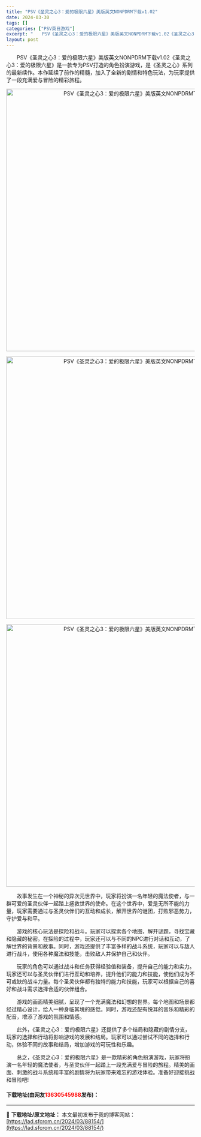 ```yaml
---
title: "PSV《圣灵之心3：爱的极限六星》美版英文NONPDRM下载v1.02"
date: 2024-03-30
tags: []
categories: ["PSV英日游戏"]
excerpt: "　　PSV《圣灵之心3：爱的极限六星》美版英文NONPDRM下载v1.02《圣灵之心3：爱的极限六星》是一款专为PSV打造的角色扮演游戏，是《圣灵之心》系列的最新续作。本作延续了前作的精髓，加入了全新的剧情和特色玩法，为玩家提供了一段充满爱与冒险的精彩旅程。 　　故事发生在一个神秘的异次元世界中，玩&hellip;"
layout: post
---
```


 <p>　　PSV《圣灵之心3：爱的极限六星》美版英文NONPDRM下载v1.02《圣灵之心3：爱的极限六星》是一款专为PSV打造的角色扮演游戏，是《圣灵之心》系列的最新续作。本作延续了前作的精髓，加入了全新的剧情和特色玩法，为玩家提供了一段充满爱与冒险的精彩旅程。</p> <p align="center"><img align="" border="0" src="https://lad.sfcrom.cn/wp-content/uploads/2024/03/20240330_66077fa2712dc.webp" width="700" alt="PSV《圣灵之心3：爱的极限六星》美版英文NONPDRM下载v1.02" /></p> <p align="center"><img align="" border="0" src="https://lad.sfcrom.cn/wp-content/uploads/2024/03/20240330_66077fa2d5487.webp" width="700" alt="PSV《圣灵之心3：爱的极限六星》美版英文NONPDRM下载v1.02" /></p> <p align="center"><img align="" border="0" src="https://lad.sfcrom.cn/wp-content/uploads/2024/03/20240330_66077fa34e9bb.webp" width="700" alt="PSV《圣灵之心3：爱的极限六星》美版英文NONPDRM下载v1.02" /></p> <p>　　故事发生在一个神秘的异次元世界中，玩家将扮演一名年轻的魔法使者，与一群可爱的圣灵伙伴一起踏上拯救世界的使命。在这个世界中，爱是无所不能的力量，玩家需要通过与圣灵伙伴们的互动和成长，解开世界的谜团，打败邪恶势力，守护爱与和平。</p> <p>　　游戏的核心玩法是探险和战斗。玩家可以探索各个地图，解开谜题，寻找宝藏和隐藏的秘密。在探险的过程中，玩家还可以与不同的NPC进行对话和互动，了解世界的背景和故事。同时，游戏还提供了丰富多样的战斗系统，玩家可以与敌人进行战斗，使用各种魔法和技能，击败敌人并保护自己和伙伴。</p> <p>　　玩家的角色可以通过战斗和任务获得经验值和装备，提升自己的能力和实力。玩家还可以与圣灵伙伴们进行互动和培养，提升他们的能力和技能，使他们成为不可或缺的战斗力量。每个圣灵伙伴都有独特的能力和技能，玩家可以根据自己的喜好和战斗需求选择合适的伙伴组合。</p> <p>　　游戏的画面精美细腻，呈现了一个充满魔法和幻想的世界。每个地图和场景都经过精心设计，给人一种身临其境的感觉。同时，游戏还配有悦耳的音乐和精彩的配音，增添了游戏的氛围和情感。</p> <p>　　此外，《圣灵之心3：爱的极限六星》还提供了多个结局和隐藏的剧情分支，玩家的选择和行动将影响游戏的发展和结局。玩家可以通过尝试不同的选择和行动，体验不同的故事和结局，增加游戏的可玩性和乐趣。</p> <p>　　总之，《圣灵之心3：爱的极限六星》是一款精彩的角色扮演游戏，玩家将扮演一名年轻的魔法使者，与圣灵伙伴一起踏上一段充满爱与冒险的旅程。精美的画面、刺激的战斗系统和丰富的剧情将为玩家带来难忘的游戏体验。准备好迎接挑战和冒险吧!</p> <p><h4>下载地址(由网友<font color="red">13630545988</font>发布)：</h4></p> 

---
📖 **下载地址/原文地址：** 本文最初发布于我的博客网站：[https://lad.sfcrom.cn/2024/03/88154/](https://lad.sfcrom.cn/2024/03/88154/)
